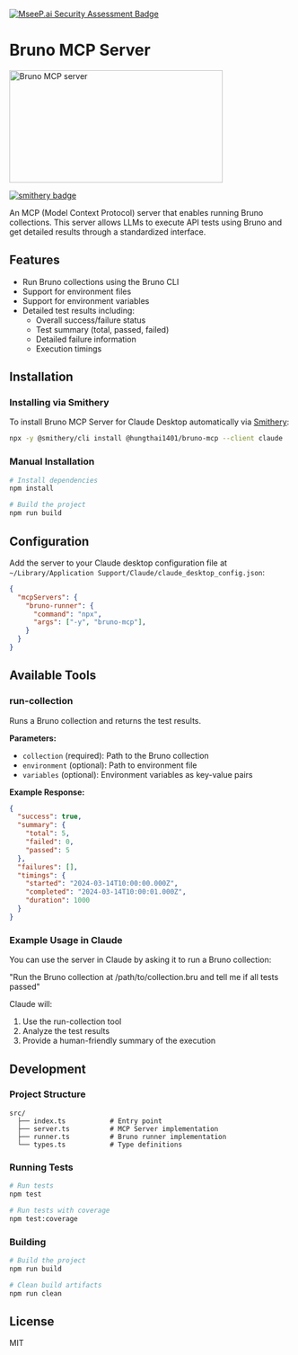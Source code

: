 [![MseeP.ai Security Assessment Badge](https://mseep.net/pr/hungthai1401-bruno-mcp-badge.png)](https://mseep.ai/app/hungthai1401-bruno-mcp)

# Bruno MCP Server
<a href="https://glama.ai/mcp/servers/@hungthai1401/bruno-mcp">
  <img width="380" height="200" src="https://glama.ai/mcp/servers/@hungthai1401/bruno-mcp/badge" alt="Bruno MCP server" />
</a>

[![smithery badge](https://smithery.ai/badge/@hungthai1401/bruno-mcp)](https://smithery.ai/server/@hungthai1401/bruno-mcp)

An MCP (Model Context Protocol) server that enables running Bruno collections. This server allows LLMs to execute API tests using Bruno and get detailed results through a standardized interface.

## Features

* Run Bruno collections using the Bruno CLI
* Support for environment files
* Support for environment variables
* Detailed test results including:
  * Overall success/failure status
  * Test summary (total, passed, failed)
  * Detailed failure information
  * Execution timings

## Installation

### Installing via Smithery

To install Bruno MCP Server for Claude Desktop automatically via [Smithery](https://smithery.ai/server/@hungthai1401/bruno-mcp):

```bash
npx -y @smithery/cli install @hungthai1401/bruno-mcp --client claude
```

### Manual Installation
```bash
# Install dependencies
npm install

# Build the project
npm run build
```

## Configuration

Add the server to your Claude desktop configuration file at `~/Library/Application Support/Claude/claude_desktop_config.json`:

```json
{
  "mcpServers": {
    "bruno-runner": {
      "command": "npx",
      "args": ["-y", "bruno-mcp"],
    }
  }
}
```

## Available Tools

### run-collection

Runs a Bruno collection and returns the test results.

**Parameters:**

* `collection` (required): Path to the Bruno collection
* `environment` (optional): Path to environment file
* `variables` (optional): Environment variables as key-value pairs

**Example Response:**

```json
{
  "success": true,
  "summary": {
    "total": 5,
    "failed": 0,
    "passed": 5
  },
  "failures": [],
  "timings": {
    "started": "2024-03-14T10:00:00.000Z",
    "completed": "2024-03-14T10:00:01.000Z",
    "duration": 1000
  }
}
```

### Example Usage in Claude

You can use the server in Claude by asking it to run a Bruno collection:

"Run the Bruno collection at /path/to/collection.bru and tell me if all tests passed"

Claude will:
1. Use the run-collection tool
2. Analyze the test results
3. Provide a human-friendly summary of the execution

## Development

### Project Structure

```
src/
  ├── index.ts           # Entry point
  ├── server.ts          # MCP Server implementation
  ├── runner.ts          # Bruno runner implementation
  └── types.ts           # Type definitions
```

### Running Tests

```bash
# Run tests
npm test

# Run tests with coverage
npm test:coverage
```

### Building

```bash
# Build the project
npm run build

# Clean build artifacts
npm run clean
```

## License

MIT 